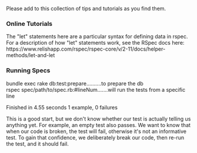 Please add to this collection of tips and tutorials as you find them.

<h3>Online Tutorials</h3>
The "let" statements here are a particular syntax for defining data in rspec. For a description of how "let" statements work, see the RSpec docs here: https://www.relishapp.com/rspec/rspec-core/v/2-11/docs/helper-methods/let-and-let

<h3>Running Specs</h3>
bundle exec rake db:test:prepare..........to prepare the db<br>
rspec spec/path/to/spec.rb:#lineNum.......will run the tests from a specific line<br>

Finished in 4.55 seconds
1 example, 0 failures

This is a good start, but we don't know whether our test is actually telling us anything yet. For example, an empty test also passes. We want to know that when our code is broken, the test will fail, otherwise it's not an informative test. To gain that confidence, we deliberately break our code, then re-run the test, and it should fail.